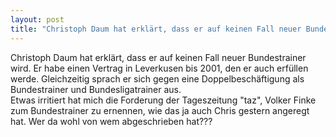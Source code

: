 ```yaml
---
layout: post
title: "Christoph Daum hat erklärt, dass er auf keinen Fall neuer Bundestrainer wird."
---
```


Christoph Daum hat erklärt, dass er auf keinen Fall neuer Bundestrainer wird. Er habe einen Vertrag in Leverkusen bis 2001, den er auch erfüllen werde. Gleichzeitig sprach er sich gegen eine Doppelbeschäftigung als Bundestrainer und Bundesligatrainer aus.  
Etwas irritiert hat mich die Forderung der Tageszeitung "taz", Volker Finke zum Bundestrainer zu ernennen, wie das ja auch Chris gestern angeregt hat. Wer da wohl von wem abgeschrieben hat???
